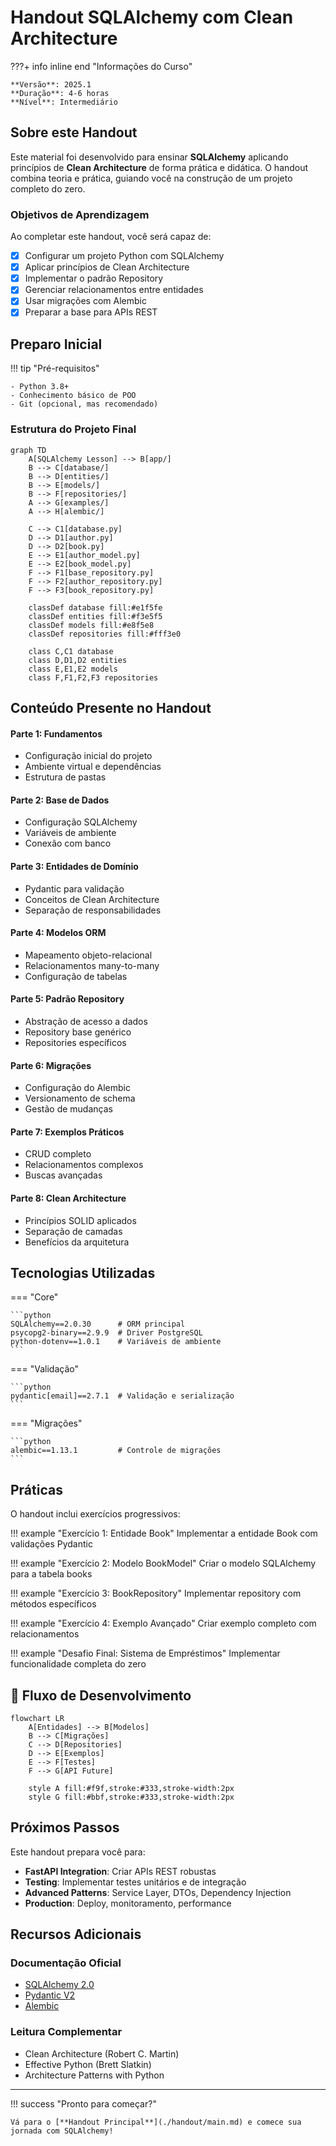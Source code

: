 # Handout SQLAlchemy com Clean Architecture

???+ info inline end "Informações do Curso"

    **Versão**: 2025.1  
    **Duração**: 4-6 horas  
    **Nível**: Intermediário

## Sobre este Handout

Este material foi desenvolvido para ensinar **SQLAlchemy** aplicando princípios de **Clean Architecture** de forma prática e didática. O handout combina teoria e prática, guiando você na construção de um projeto completo do zero.

### Objetivos de Aprendizagem

Ao completar este handout, você será capaz de:

- [x] Configurar um projeto Python com SQLAlchemy
- [x] Aplicar princípios de Clean Architecture
- [x] Implementar o padrão Repository
- [x] Gerenciar relacionamentos entre entidades
- [x] Usar migrações com Alembic
- [x] Preparar a base para APIs REST

## Preparo Inicial

!!! tip "Pré-requisitos"

    - Python 3.8+
    - Conhecimento básico de POO
    - Git (opcional, mas recomendado)

### Estrutura do Projeto Final

```mermaid
graph TD
    A[SQLAlchemy Lesson] --> B[app/]
    B --> C[database/]
    B --> D[entities/]
    B --> E[models/]
    B --> F[repositories/]
    A --> G[examples/]
    A --> H[alembic/]
    
    C --> C1[database.py]
    D --> D1[author.py]
    D --> D2[book.py]
    E --> E1[author_model.py]
    E --> E2[book_model.py]
    F --> F1[base_repository.py]
    F --> F2[author_repository.py]
    F --> F3[book_repository.py]
    
    classDef database fill:#e1f5fe
    classDef entities fill:#f3e5f5
    classDef models fill:#e8f5e8
    classDef repositories fill:#fff3e0
    
    class C,C1 database
    class D,D1,D2 entities
    class E,E1,E2 models
    class F,F1,F2,F3 repositories
```

## Conteúdo Presente no Handout

#### Parte 1: Fundamentos
- Configuração inicial do projeto
- Ambiente virtual e dependências
- Estrutura de pastas

#### Parte 2: Base de Dados
- Configuração SQLAlchemy
- Variáveis de ambiente
- Conexão com banco

#### Parte 3: Entidades de Domínio
- Pydantic para validação
- Conceitos de Clean Architecture
- Separação de responsabilidades

#### Parte 4: Modelos ORM
- Mapeamento objeto-relacional
- Relacionamentos many-to-many
- Configuração de tabelas

#### Parte 5: Padrão Repository
- Abstração de acesso a dados
- Repository base genérico
- Repositories específicos

#### Parte 6: Migrações
- Configuração do Alembic
- Versionamento de schema
- Gestão de mudanças

#### Parte 7: Exemplos Práticos
- CRUD completo
- Relacionamentos complexos
- Buscas avançadas

#### Parte 8: Clean Architecture
- Princípios SOLID aplicados
- Separação de camadas
- Benefícios da arquitetura

## Tecnologias Utilizadas

=== "Core"

    ```python
    SQLAlchemy==2.0.30      # ORM principal
    psycopg2-binary==2.9.9  # Driver PostgreSQL
    python-dotenv==1.0.1    # Variáveis de ambiente
    ```

=== "Validação"

    ```python
    pydantic[email]==2.7.1  # Validação e serialização
    ```

=== "Migrações"

    ```python
    alembic==1.13.1         # Controle de migrações
    ```

## Práticas

O handout inclui exercícios progressivos:

!!! example "Exercício 1: Entidade Book"
    Implementar a entidade Book com validações Pydantic

!!! example "Exercício 2: Modelo BookModel"
    Criar o modelo SQLAlchemy para a tabela books

!!! example "Exercício 3: BookRepository"
    Implementar repository com métodos específicos

!!! example "Exercício 4: Exemplo Avançado"
    Criar exemplo completo com relacionamentos

!!! example "Desafio Final: Sistema de Empréstimos"
    Implementar funcionalidade completa do zero

## 🔄 Fluxo de Desenvolvimento

```mermaid
flowchart LR
    A[Entidades] --> B[Modelos]
    B --> C[Migrações]
    C --> D[Repositories]
    D --> E[Exemplos]
    E --> F[Testes]
    F --> G[API Future]
    
    style A fill:#f9f,stroke:#333,stroke-width:2px
    style G fill:#bbf,stroke:#333,stroke-width:2px
```

## Próximos Passos

Este handout prepara você para:

- **FastAPI Integration**: Criar APIs REST robustas
- **Testing**: Implementar testes unitários e de integração  
- **Advanced Patterns**: Service Layer, DTOs, Dependency Injection
- **Production**: Deploy, monitoramento, performance

## Recursos Adicionais

### Documentação Oficial
- [SQLAlchemy 2.0](https://docs.sqlalchemy.org/en/20/)
- [Pydantic V2](https://docs.pydantic.dev/latest/)
- [Alembic](https://alembic.sqlalchemy.org/)

### Leitura Complementar
- Clean Architecture (Robert C. Martin)
- Effective Python (Brett Slatkin)  
- Architecture Patterns with Python

---

!!! success "Pronto para começar?"
    
    Vá para o [**Handout Principal**](./handout/main.md) e comece sua jornada com SQLAlchemy!
